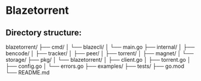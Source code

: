 # Blazetorrent

## Directory structure:

blazetorrent/
├── cmd/
│ └── blazecli/
│ └── main.go
├── internal/
│ ├── bencode/
│ ├── tracker/
│ ├── peer/
│ ├── torrent/
│ ├── magnet/
│ └── storage/
├── pkg/
│ └── blazetorrent/
│ ├── client.go
│ ├── torrent.go
│ ├── config.go
│ └── errors.go
├── examples/
├── tests/
├── go.mod
└── README.md
